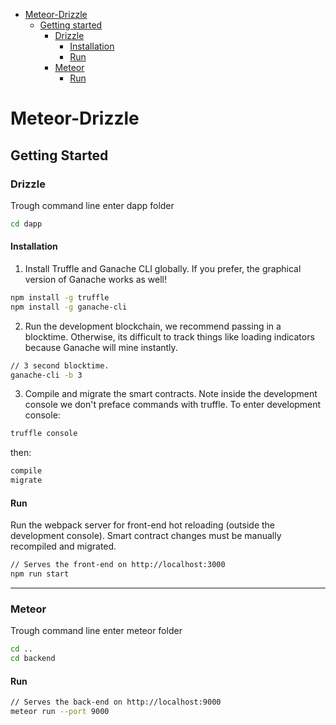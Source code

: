 + [Meteor-Drizzle](#heading)
  + [Getting started](#sub-heading)
    + [Drizzle](#sub-sub-heading)
      + [Installation](#sub-sub-sub-heading)
      + [Run](#sub-sub-sub-heading-1)
    + [Meteor](#sub-sub-heading-1)
      + [Run](#sub-sub-sub-heading-2)

# Meteor-Drizzle
## Getting Started
### Drizzle
Trough command line enter dapp folder
```bash
cd dapp
```

#### Installation
1. Install Truffle and Ganache CLI globally. If you prefer, the graphical version of Ganache works as well!

```bash
npm install -g truffle
npm install -g ganache-cli
```

2. Run the development blockchain, we recommend passing in a blocktime. Otherwise, its difficult to track things like loading indicators because Ganache will mine instantly.

```bash
// 3 second blocktime.
ganache-cli -b 3
```

3. Compile and migrate the smart contracts. Note inside the development console we don't preface commands with truffle.
To enter development console:
```bash
truffle console
```

then:
```bash
compile
migrate
```

#### Run
Run the webpack server for front-end hot reloading (outside the development console). Smart contract changes must be manually recompiled and migrated.

```bash
// Serves the front-end on http://localhost:3000
npm run start
```

----

### Meteor
Trough command line enter meteor folder
```bash
cd ..
cd backend
``` 

#### Run
```bash
// Serves the back-end on http://localhost:9000
meteor run --port 9000
```
